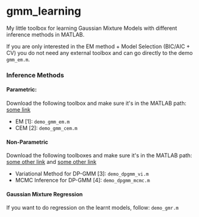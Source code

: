 # gmm_learning

My little toolbox for learning Gaussian Mixture Models with different inference methods in MATLAB.

If you are only interested in the EM method + Model Selection (BIC/AIC + CV) you do not need any external toolbox and can go directly to the demo ```gmm_em.m```.

### Inference Methods
#### Parametric:
Download the following toolbox and make sure it's in the MATLAB path: [some link]()

- EM [1]:  ```demo_gmm_em.m```
- CEM [2]: ```demo_gmm_cem.m```

#### Non-Parametric
Download the following toolboxes and make sure it's in the MATLAB path: [some other link]() and [some other link]()

- Variational Method for DP-GMM [3]: ```demo_dpgmm_vi.m```
- MCMC Inference for DP-GMM [4]:     ```demo_dpgmm_mcmc.m```

#### Gaussian Mixture Regression
If you want to do regression on the learnt models, follow: ```demo_gmr.m```
